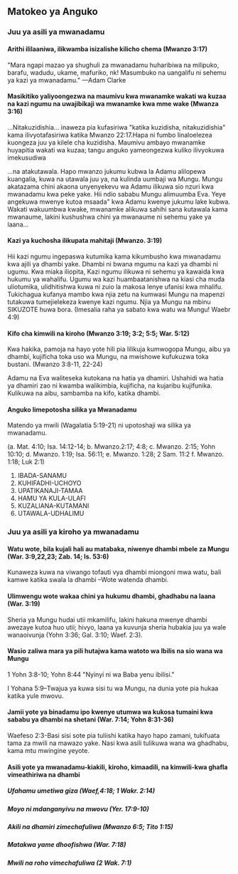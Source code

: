 ﻿## Matokeo ya Anguko 

### Juu ya asili ya mwanadamu 

#### Arithi ililaaniwa, ilikwamba isizalishe kilicho chema (Mwanzo 3:17)

"Mara ngapi mazao ya shughuli za mwanadamu huharibiwa na milipuko, barafu, wadudu, ukame, mafuriko, nk! Masumbuko na uangalifu ni sehemu ya kazi ya mwanadamu." —Adam Clarke

#### Masikitiko yaliyoongezwa na maumivu kwa mwanamke wakati wa kuzaa na kazi ngumu na uwajibikaji wa mwanamke kwa mme wake (Mwanza 3:16)

…Nitakuzidishia... inaweza pia kufasiriwa "katika kuzidisha, nitakuzidishia" kama ilivyotafasiriwa katika Mwanzo 22:17.Hapa ni fumbo linaloelezea kuongeza juu ya kilele cha  kuzidisha. Maumivu ambayo mwanamke huyapitia wakati wa kuzaa; tangu anguko yameongezwa kuliko ilivyokuwa imekusudiwa

…na atakutawala. Hapo mwanzo jukumu kubwa la Adamu alilopewa kuangalia, kuwa na utawala juu ya, na kulinda uumbaji wa Mungu. Mungu akatazama chini akaona unyenyekevu wa Adamu ilikuwa sio nzuri kwa mwanadamu kwa peke yake. Hii ndio sababu Mungu alimuumba Eva. Yeye angekuwa mwenye kutoa msaada" kwa Adamu kwenye jukumu lake kubwa. Wakati wakuumbwa kwake, mwanamke alikuwa sahihi sana kutawala kama mwanaume, lakini kushushwa chini ya mwanaume ni sehemu yake ya laana…
 
#### Kazi ya kuchosha ilikupata mahitaji (Mwanzo. 3:19)

Hii kazi ngumu ingepaswa kutumika kama kikumbusho kwa mwanadamu kwa ajili ya dhambi yake. Dhambi ni bwana mgumu na kazi ya dhambi ni ugumu. Kwa miaka iliopita, Kazi ngumu ilikuwa ni sehemu ya kawaida kwa hukumu ya wahalifu. Ugumu wa kazi huambaatanishwa na kiasi cha muda uliotumika, ulidhitishwa kuwa ni zuio la makosa lenye ufanisi kwa mhalifu. Tukichagua kufanya mambo kwa njia zetu na kumwasi Mungu na mapenzi tutakuwa tumejielekeza kwenye kazi ngumu. Njia ya Mungu na mbinu SIKUZOTE huwa bora. (Imesalia raha ya sabato kwa watu wa Mungu! Waebr 4:9)

#### Kifo cha kimwili na kiroho (Mwanzo 3:19; 3:2; 5:5; War. 5:12) 

Kwa hakika, pamoja na hayo yote hili pia lilikuja kumwogopa Mungu, aibu ya dhambi, kujificha toka uso wa Mungu, na mwishowe kufukuzwa toka bustani. (Mwanzo 3:8-11, 22-24)

Adamu na Eva waliteseka kutokana na hatia ya dhamiri. Ushahidi wa hatia ya dhamiri zao ni kwamba walikimbia, kujificha, na kujaribu kujifunika. Kulikuwa na aibu, sambamba na kifo, katika dhambi.

#### Anguko limepotosha silika ya Mwanadamu

Matendo ya mwili (Wagalatia 5:19-21) ni upotoshaji wa silika ya mwanadamu.

(a. Mat. 4:10; Isa. 14:12-14; b. Mwanzo.2:17; 4:8; c. Mwanzo. 2:15; Yohn 10:10; d. Mwanzo. 1:19; Isa. 56:11; e. Mwanzo. 1:28; 2 Sam. 11:2 f. Mwanzo. 1:18; Luk 2:1)

1. IBADA-SANAMU
2. KUHIFADHI-UCHOYO
3. UPATIKANAJI-TAMAA
4. HAMU YA KULA-ULAFI
5. KUZALIANA-KUTAMANI
6. UTAWALA-UDHALIMU

### Juu ya asili ya kiroho ya mwanadamu

#### Watu wote, bila kujali hali au matabaka, niwenye dhambi mbele za Mungu (War. 3:9,22,23; Zab. 14; Is. 53:6)

Kunaweza kuwa na viwango tofauti vya dhambi miongoni mwa watu, bali kamwe katika swala la dhambi –Wote watenda dhambi.

#### Ulimwengu wote wakaa chini ya hukumu dhambi, ghadhabu na laana (War. 3:19)

Sheria ya Mungu hudai utii mkamilifu, lakini hakuna mwenye dhambi awezaye kutoa huo utii; hivyo, laana ya kuvunja sheria hubakia juu ya wale wanaoivunja (Yohn 3:36; Gal. 3:10; Waef. 2:3).

#### Wasio zaliwa mara ya pili hutajwa kama watoto wa Ibilis na sio wana wa Mungu 

1 Yohn 3:8-10; Yohn 8:44 "Nyinyi ni wa Baba yenu ibilisi."

I Yohana 5:9–Twajua ya kuwa sisi tu wa Mungu, na dunia yote pia hukaa katika yule mwovu.

#### Jamii yote ya binadamu ipo kwenye utumwa wa kukosa tumaini kwa sababu ya dhambi na shetani (War. 7:14; Yohn 8:31-36)

Waefeso 2:3-Basi sisi sote pia tuliishi katika hayo hapo zamani, tukifuata tama za mwili na mawazo yake. Nasi kwa asili tulikuwa wana wa ghadhabu, kama mtu mwingine yeyote.
 
#### Asili yote ya mwanadamu-kiakili, kiroho, kimaadili, na kimwili-kwa ghafla vimeathiriwa na dhambi

##### Ufahamu umetiwa giza (Waef,4:18; 1 Wakr. 2:14)

##### Moyo ni mdanganyivu na mwovu (Yer. 17:9-10)

##### Akili na dhamiri zimechafuliwa (Mwanzo 6:5; Tito 1:15)

##### Matakwa yame dhoofishwa (War. 7:18)

##### Mwili na roho vimechafuliwa (2 Wak. 7:1)

